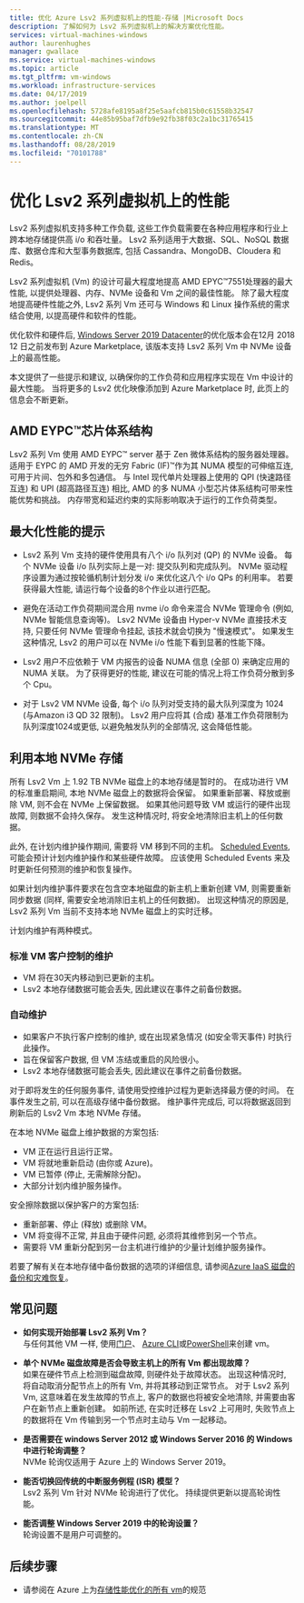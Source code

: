 ```yaml
---
title: 优化 Azure Lsv2 系列虚拟机上的性能-存储 |Microsoft Docs
description: 了解如何为 Lsv2 系列虚拟机上的解决方案优化性能。
services: virtual-machines-windows
author: laurenhughes
manager: gwallace
ms.service: virtual-machines-windows
ms.topic: article
ms.tgt_pltfrm: vm-windows
ms.workload: infrastructure-services
ms.date: 04/17/2019
ms.author: joelpell
ms.openlocfilehash: 5728afe8195a8f25e5aafcb815b0c61558b32547
ms.sourcegitcommit: 44e85b95baf7dfb9e92fb38f03c2a1bc31765415
ms.translationtype: MT
ms.contentlocale: zh-CN
ms.lasthandoff: 08/28/2019
ms.locfileid: "70101788"
---
```

# <a name="optimize-performance-on-the-lsv2-series-virtual-machines"></a>优化 Lsv2 系列虚拟机上的性能

Lsv2 系列虚拟机支持多种工作负载, 这些工作负载需要在各种应用程序和行业上跨本地存储提供高 i/o 和吞吐量。  Lsv2 系列适用于大数据、SQL、NoSQL 数据库、数据仓库和大型事务数据库, 包括 Cassandra、MongoDB、Cloudera 和 Redis。

Lsv2 系列虚拟机 (Vm) 的设计可最大程度地提高 AMD EPYC™7551处理器的最大性能, 以提供处理器、内存、NVMe 设备和 Vm 之间的最佳性能。 除了最大程度地提高硬件性能之外, Lsv2 系列 Vm 还可与 Windows 和 Linux 操作系统的需求结合使用, 以提高硬件和软件的性能。

优化软件和硬件后, [Windows Server 2019 Datacenter](https://azuremarketplace.microsoft.com/marketplace/apps/microsoftwindowsserver.windowsserver?tab=Overview)的优化版本会在12月 2018 12 日之前发布到 Azure Marketplace, 该版本支持 Lsv2 系列 Vm 中 NVMe 设备上的最高性能。

本文提供了一些提示和建议, 以确保你的工作负荷和应用程序实现在 Vm 中设计的最大性能。 当将更多的 Lsv2 优化映像添加到 Azure Marketplace 时, 此页上的信息会不断更新。

## <a name="amd-eypc-chipset-architecture"></a>AMD EYPC™芯片体系结构

Lsv2 系列 Vm 使用 AMD EYPC™ server 基于 Zen 微体系结构的服务器处理器。 适用于 EYPC 的 AMD 开发的无穷 Fabric (IF)™作为其 NUMA 模型的可伸缩互连, 可用于片间、包外和多包通信。 与 Intel 现代单片处理器上使用的 QPI (快速路径互连) 和 UPI (超高路径互连) 相比, AMD 的多 NUMA 小型芯片体系结构可带来性能优势和挑战。 内存带宽和延迟约束的实际影响取决于运行的工作负荷类型。

## <a name="tips-for-maximizing-performance"></a>最大化性能的提示

* Lsv2 系列 Vm 支持的硬件使用具有八个 i/o 队列对 (QP) 的 NVMe 设备。 每个 NVMe 设备 i/o 队列实际上是一对: 提交队列和完成队列。 NVMe 驱动程序设置为通过按轮循机制计划分发 i/o 来优化这八个 i/o QPs 的利用率。 若要获得最大性能, 请运行每个设备的8个作业以进行匹配。

* 避免在活动工作负荷期间混合用 nvme i/o 命令来混合 NVMe 管理命令 (例如, NVMe 智能信息查询等)。 Lsv2 NVMe 设备由 Hyper-v NVMe 直接技术支持, 只要任何 NVMe 管理命令挂起, 该技术就会切换为 "慢速模式"。 如果发生这种情况, Lsv2 的用户可以在 NVMe i/o 性能下看到显著的性能下降。

* Lsv2 用户不应依赖于 VM 内报告的设备 NUMA 信息 (全部 0) 来确定应用的 NUMA 关联。 为了获得更好的性能, 建议在可能的情况上将工作负荷分散到多个 Cpu。 

* 对于 Lsv2 VM NVMe 设备, 每个 i/o 队列对受支持的最大队列深度为 1024 (与Amazon i3 QD 32 限制)。 Lsv2 用户应将其 (合成) 基准工作负荷限制为队列深度1024或更低, 以避免触发队列的全部情况, 这会降低性能。

## <a name="utilizing-local-nvme-storage"></a>利用本地 NVMe 存储

所有 Lsv2 Vm 上 1.92 TB NVMe 磁盘上的本地存储是暂时的。 在成功进行 VM 的标准重启期间, 本地 NVMe 磁盘上的数据将会保留。 如果重新部署、释放或删除 VM, 则不会在 NVMe 上保留数据。 如果其他问题导致 VM 或运行的硬件出现故障, 则数据不会持久保存。 发生这种情况时, 将安全地清除旧主机上的任何数据。

此外, 在计划内维护操作期间, 需要将 VM 移到不同的主机。 [Scheduled Events](scheduled-events.md), 可能会预计计划内维护操作和某些硬件故障。 应该使用 Scheduled Events 来及时更新任何预测的维护和恢复操作。

如果计划内维护事件要求在包含空本地磁盘的新主机上重新创建 VM, 则需要重新同步数据 (同样, 需要安全地消除旧主机上的任何数据)。 出现这种情况的原因是, Lsv2 系列 Vm 当前不支持本地 NVMe 磁盘上的实时迁移。

计划内维护有两种模式。

### <a name="standard-vm-customer-controlled-maintenance"></a>标准 VM 客户控制的维护

- VM 将在30天内移动到已更新的主机。
- Lsv2 本地存储数据可能会丢失, 因此建议在事件之前备份数据。

### <a name="automatic-maintenance"></a>自动维护

- 如果客户不执行客户控制的维护, 或在出现紧急情况 (如安全零天事件) 时执行此操作。
- 旨在保留客户数据, 但 VM 冻结或重启的风险很小。
- Lsv2 本地存储数据可能会丢失, 因此建议在事件之前备份数据。

对于即将发生的任何服务事件, 请使用受控维护过程为更新选择最方便的时间。 在事件发生之前, 可以在高级存储中备份数据。 维护事件完成后, 可以将数据返回到刷新后的 Lsv2 Vm 本地 NVMe 存储。

在本地 NVMe 磁盘上维护数据的方案包括:

- VM 正在运行且运行正常。
- VM 将就地重新启动 (由你或 Azure)。
- VM 已暂停 (停止, 无需解除分配)。
- 大部分计划内维护服务操作。

安全擦除数据以保护客户的方案包括:

- 重新部署、停止 (释放) 或删除 VM。
- VM 将变得不正常, 并且由于硬件问题, 必须将其维修到另一个节点。
- 需要将 VM 重新分配到另一台主机进行维护的少量计划维护服务操作。

若要了解有关在本地存储中备份数据的选项的详细信息, 请参阅[Azure IaaS 磁盘的备份和灾难恢复](backup-and-disaster-recovery-for-azure-iaas-disks.md)。

## <a name="frequently-asked-questions"></a>常见问题

* **如何实现开始部署 Lsv2 系列 Vm？**  
   与任何其他 VM 一样, 使用[门户](quick-create-portal.md)、 [Azure CLI](quick-create-cli.md)或[PowerShell](quick-create-powershell.md)来创建 vm。

* **单个 NVMe 磁盘故障是否会导致主机上的所有 Vm 都出现故障？**  
   如果在硬件节点上检测到磁盘故障, 则硬件处于故障状态。 出现这种情况时, 将自动取消分配节点上的所有 Vm, 并将其移动到正常节点。 对于 Lsv2 系列 Vm, 这意味着在发生故障的节点上, 客户的数据也将被安全地清除, 并需要由客户在新节点上重新创建。 如前所述, 在实时迁移在 Lsv2 上可用时, 失败节点上的数据将在 Vm 传输到另一个节点时主动与 Vm 一起移动。

* **是否需要在 windows Server 2012 或 Windows Server 2016 的 Windows 中进行轮询调整？**  
   NVMe 轮询仅适用于 Azure 上的 Windows Server 2019。  

* **能否切换回传统的中断服务例程 (ISR) 模型？**  
   Lsv2 系列 Vm 针对 NVMe 轮询进行了优化。 持续提供更新以提高轮询性能。

* **能否调整 Windows Server 2019 中的轮询设置？**  
   轮询设置不是用户可调整的。
   
## <a name="next-steps"></a>后续步骤

* 请参阅在 Azure 上为[存储性能优化的所有 vm](sizes-storage.md)的规范

